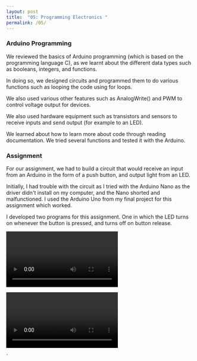 ```yaml
---
layout: post
title:  "05: Programming Electronics "
permalink: /05/
---
```


### Arduino Programming

We reviewed the basics of Arduino programming (which is based on the programming language C), as we learnt about the different data types such as booleans, integers, and functions.

In doing so, we designed circuits and programmed them to do various functions such as looping the code using for loops.

We also used various other features such as AnalogWrite() and PWM to control voltage output for devices.

We also used hardware equipment such as transistors and sensors to receive inputs and send output (for example to an LED).

We learned about how to learn more about code through reading documentation. We tried several functions and tested it with the Arduino.

### Assignment

For our assignment, we had to build a circuit that would receive an input from an Arduino in the form of a push button, and output light from an LED.

Initially, I had trouble with the circuit as I tried with the Arduino Nano as the driver didn't install on my computer, and the Nano shorted and malfunctioned. I used the Arduino Uno from my final project for this assignment which worked.

I developed two programs for this assignment. One in which the LED turns on whenever the button is pressed, and turns off on button release.

<video src='a.mp4' controls></video>




          
<video src='b.mp4'></video>




`
